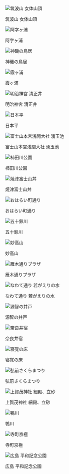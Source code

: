 ![筑波山 女体山頂](album/tsukuba.jpeg)

筑波山 女体山頂

![阿字ヶ浦](album/ajigaura.jpeg)

阿字ヶ浦

![神磯の鳥居](album/kamiisonotorii.jpeg)

神磯の鳥居

![霞ヶ浦](album/kasumigaura.jpeg)

霞ヶ浦

![明治神宮 清正井](album/meiji_shrine.jpg)

明治神宮 清正井

![日本平](album/nihondaira.jpeg)

日本平

![富士山本宮浅間大社 湧玉池](album/wakutamaike.jpg)

富士山本宮浅間大社 湧玉池

![柿田川公園](album/kakitagawa.jpg)

柿田川公園

![焼津富士山丼](album/yaizu.jpeg)

焼津富士山丼

![おはらい町通り](album/oharaimachidori.jpg)

おはらい町通り

![五十鈴川](album/isuzuriver.jpg)

五十鈴川

![妙高山](album/myokozan.jpg)

妙高山

![雁木通りプラザ](album/gangidoriplaza.jpeg)

雁木通りプラザ

![なわて通り 若がえりの水](album/wakagaeri_water.jpg)

なわて通り 若がえりの水

![源智の井戸](album/genchi_well.jpg)

源智の井戸

![奈良井宿](album/naraijuku.jpg)

奈良井宿

![寝覚の床](album/nezamenotoko.jpg)

寝覚の床

![弘前さくらまつり](album/hirosakisakurafest.jpeg)

弘前さくらまつり

![上賀茂神社 細殿、立砂](album/kamigamoshrine.jpg)

上賀茂神社 細殿、立砂

![鴨川](album/kamogawa.jpg)

鴨川

![寺町京極](album/teramachikyogoku.jpg)

寺町京極

![広島 平和記念公園](album/hiroshima.jpg)

広島 平和記念公園
